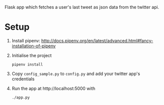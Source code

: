 Flask app which fetches a user's last tweet as json data from the twitter api.

Setup
=====

1. Install pipenv: <http://docs.pipenv.org/en/latest/advanced.html#fancy-installation-of-pipenv>

2. Initialise the project
   
   `pipenv install`

3. Copy `config_sample.py` to `config.py` and add your twitter app's credentials

4. Run the app at http://localhost:5000 with

   `./app.py`
   
